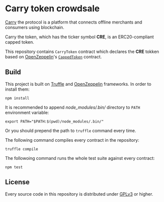 Carry token crowdsale
=====================

[Carry] the protocol is a platform that connects offline merchants and consumers
using blockchain.

Carry the token, which has the ticker symbol **CRE**, is an ERC20-compliant
capped token.

This repository contains `CarryToken` contract which declares the **CRE** tokken
based on [OpenZeppelin]'s [`CappedToken`][CappedToken] contract.

[Carry]: https://carryprotocol.io/
[OpenZeppelin]: https://openzeppelin.org/
[CappedToken]: https://openzeppelin.org/api/docs/token_ERC20_CappedToken.html


Build
-----

This project is built on [Truffle] and [OpenZeppelin] frameworks.  In order to
install them:

    npm install

It is recommended to append *node_modules/.bin/* directory to `PATH` environment
variable:

    export PATH="$PATH:$(pwd)/node_modules/.bin/"

Or you should prepend the path to `truffle` command every time.

The following command compiles every contract in the repository:

    truffle compile

The followoing command runs the whole test suite against every contract:

    npm test

[Truffle]: http://truffleframework.com/


License
-------

Every source code in this repository is distributed under [GPLv3] or higher.

[GPLv3]: https://www.gnu.org/licenses/gpl-3.0.html
